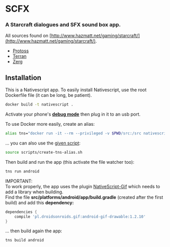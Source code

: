 # SCFX


### A Starcraft dialogues and SFX sound box app.

All sources found on [http://www.hazmatt.net/gaming/starcraft/](http://www.hazmatt.net/gaming/starcraft/).

- [Protoss](/doc/protoss.md)
- [Terran](/doc/terran.md)
- [Zerg](/doc/zerg.md)


## Installation

This is a Nativescript app.
To easily install Nativescript, use the root Dockerfile file (it can be long, be patient).
```bash
docker build -t nativescript .
```

Activate your phone's [**debug mode**](https://www.kingoapp.com/root-tutorials/how-to-enable-usb-debugging-mode-on-android.htm) then plug in it to an usb port.

To use Docker more easily, create an alias:
```bash
alias tns="docker run -it --rm --privileged -v $PWD/src:/src nativescript tns"
```
... you can also use the [given script](/scripts/create-tns-alias.sh):
```bash
source scripts/create-tns-alias.sh
```
Then build and run the app (this activate the file watcher too):
```bash
tns run android
```

IMPORTANT:  
To work properly, the app uses the plugin [NativeScript-Gif](https://github.com/bradmartin/nativescript-gif) which needs to add a library when building.  
Find the file **src/platforms/android/app/build.gradle** (created after the first build) and add this **dependency:**
```gradle
dependencies {
    compile 'pl.droidsonroids.gif:android-gif-drawable:1.2.10'
}
```
... then build again the app:
```
tns build android
```
